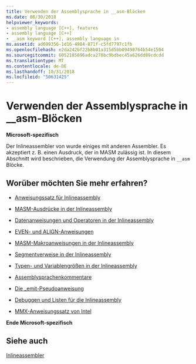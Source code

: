 ```yaml
---
title: Verwenden der Assemblysprache in __asm-Blöcken
ms.date: 08/30/2018
helpviewer_keywords:
- assembly language [C++], features
- assembly language [C++]
- __asm keyword [C++], assembly language in
ms.assetid: ad699356-1d16-4984-871f-c5fd7797c1fb
ms.openlocfilehash: e2da242bf22b8b01a315d5bb09498764b54e1504
ms.sourcegitcommit: 6052185696adca270bc9bdbec45a626dd89cdcdd
ms.translationtype: MT
ms.contentlocale: de-DE
ms.lasthandoff: 10/31/2018
ms.locfileid: "50631425"
---
```

# <a name="using-assembly-language-in-asm-blocks"></a>Verwenden der Assemblysprache in __asm-Blöcken

**Microsoft-spezifisch**

Der Inlineassembler von wurde einiges mit anderen Assembler. Es akzeptiert z. B. einen Ausdruck, der in MASM zulässig ist. In diesem Abschnitt wird beschrieben, die Verwendung der Assemblysprache in `__asm` Blöcke.

## <a name="what-do-you-want-to-know-more-about"></a>Worüber möchten Sie mehr erfahren?

- [Anweisungssatz für Inlineassembly](../../assembler/inline/instruction-set-for-inline-assembly.md)

- [MASM-Ausdrücke in der Inlineassembly](../../assembler/inline/masm-expressions-in-inline-assembly.md)

- [Datenanweisungen und Operatoren in der Inlineassembly](../../assembler/inline/data-directives-and-operators-in-inline-assembly.md)

- [EVEN- und ALIGN-Anweisungen](../../assembler/inline/even-and-align-directives.md)

- [MASM-Makroanweisungen in der Inlineassembly](../../assembler/inline/masm-macro-directives-in-inline-assembly.md)

- [Segmentverweise in der Inlineassembly](../../assembler/inline/segment-references-in-inline-assembly.md)

- [Typen- und Variablengrößen in der Inlineassembly](../../assembler/inline/type-and-variable-sizes-in-inline-assembly.md)

- [Assemblysprachenkommentare](../../assembler/inline/assembly-language-comments.md)

- [Die _emit-Pseudoanweisung](../../assembler/inline/emit-pseudoinstruction.md)

- [Debuggen und Listen für die Inlineassembly](../../assembler/inline/debugging-and-listings-for-inline-assembly.md)

- [MMX-Anweisungssatz von Intel](../../assembler/inline/intel-s-mmx-instruction-set.md)

**Ende Microsoft-spezifisch**

## <a name="see-also"></a>Siehe auch

[Inlineassembler](../../assembler/inline/inline-assembler.md)<br/>